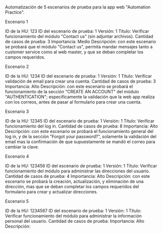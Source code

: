 
Automatización de 5 escenarios de prueba para la app web "Automation Practice".


Escenario 1

ID de la HU: 123
ID del escenario de prueba: 1
Versión: 1
Título: Verificar funcionamiento del módulo "Contact us" (sin adjuntar archivos).
Cantidad de casos de prueba: 3
Importancia: Medio
Descripción: con este escenario se probará que el módulo "Contact us", permita mandar mensajes tanto a customer service como al web master, y
			 que se deban completar los campos requeridos.



Escenario 2

ID de la HU: 1234
ID del escenario de prueba: 1
Versión: 1
Título: Verificar validación de email para crear una cuenta.
Cantidad de casos de prueba: 3
Importancia: Alto
Descripción: con este escenario se probará el funcionamiento de la sección "CREATE AN ACCOUNT" del módulo "AUTHENTICATION"; específicamente la
			 validación que la web app realiza con los correos, antes de pasar al formulario para crear una cuenta.



Escenario 3

ID de la HU: 12345
ID del escenario de prueba: 1
Versión: 1
Título: Verificar funcionamiento del log in.
Cantidad de casos de prueba: 8
Importancia: Alto
Descripción: con este escenario se probará el funcionamiento general del log in, y de la sección "Forgot your password?", solamente la 
			 validación del email mas la confirmación de que supuestamente se mandó el correo para cambiar la clave.
			 
			 
			 
Escenario 4

ID de la HU: 123456
ID del escenario de prueba: 1
Versión: 1
Título: Verificar funcionamiento del módulo para administrar las direcciones del usuario.
Cantidad de casos de prueba: 4
Importancia: Alto
Descripción: con este escenario se probará la creación, actualización, y eliminación de una dirección, mas que se deban completar los campos
			 requeridos del formulario para crear y actualizar direcciones.
			 
			 
			 
Escenario 5

ID de la HU: 1234567
ID del escenario de prueba: 1
Versión: 1
Título: Verificar funcionamiento del módulo para administrar la información personal del usuario.
Cantidad de casos de prueba: 
Importancia: Alto
Descripción: 